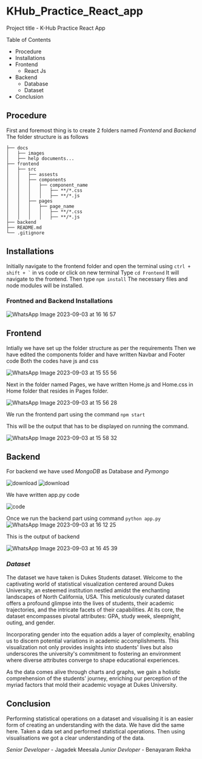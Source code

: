  # KHub_Practice_React_app

Project title - K-Hub Practice React App

Table of Contents
- Procedure
- Installations
- Frontend
   - React Js
- Backend
   - Database
   - Dataset
- Conclusion

 ## Procedure
First and foremost thing is to create 2 folders named *Frontend* and *Backend*
The folder structure is as follows

```
├── docs
│   ├── images
│   ├── help documents...
├── frontend 
│   ├── src
│   │   ├── assests
│   │   ├── components
│   │   │   ├── component_name
│   │   │   │   ├── **/*.css
│   │   │   │   ├── **/*.js
│   │   ├── pages
│   │   │   ├── page_name
│   │   │   │   ├── **/*.css
│   │   │   │   ├── **/*.js
├── backend
├── README.md
└── .gitignore
```

## Installations
Initially navigate to the frontend folder and open the terminal using ``` ctrl + shift + ` ``` in vs code or click on new terminal
Type ``` cd Frontend ```
It will navigate to the frontend. Then type ``` npm install ```
The necessary files and node modules will be installed.

   ### Frontned and Backend Installations
![WhatsApp Image 2023-09-03 at 16 16 57](https://github.com/jagadekmeesala/KHub_Practice_React_app/assets/85881386/68de13a7-6189-4810-b2a0-c6ce853f467f)

## Frontend
Intially we have set up the folder structure as per the requirements
Then we have edited the components folder and have written Navbar and Footer code
Both the codes have js and css 

![WhatsApp Image 2023-09-03 at 15 55 56](https://github.com/jagadekmeesala/KHub_Practice_React_app/assets/85881386/2b12af02-afca-4e5d-8a88-0e250a0232c7)

Next in the folder named Pages, we have written Home.js and Home.css in Home folder that resides in Pages folder.

![WhatsApp Image 2023-09-03 at 15 56 28](https://github.com/jagadekmeesala/KHub_Practice_React_app/assets/85881386/4bdc674a-f573-4e14-aa96-048835951dba)


We run the frontend part using the command ``` npm start ``` 

This will be the output that has to be displayed on running the command.

![WhatsApp Image 2023-09-03 at 15 58 32](https://github.com/jagadekmeesala/KHub_Practice_React_app/assets/85881386/e134f3f5-1608-473a-af4e-a53d14edc9e2)

## Backend
For backend we have used *MongoDB* as Database and *Pymongo*

![download](https://github.com/jagadekmeesala/KHub_Practice_React_app/assets/85881386/7ae80d46-d0c8-4b5e-b6fe-464e6ff74dc2)                ![download](https://github.com/jagadekmeesala/KHub_Practice_React_app/assets/85881386/e01e51b8-f68d-46de-8afb-58e57a616723)

We have written app.py code

![code](https://github.com/jagadekmeesala/KHub_Practice_React_app/assets/85881386/1176ce44-6ee8-454b-b951-fdba2d654e5f)

Once we run the backend part using command ``` python app.py ```
![WhatsApp Image 2023-09-03 at 16 12 25](https://github.com/jagadekmeesala/KHub_Practice_React_app/assets/85881386/db4b7593-5dfb-4a07-9562-e7446c92387e)

This is the output of backend

![WhatsApp Image 2023-09-03 at 16 45 39](https://github.com/jagadekmeesala/KHub_Practice_React_app/assets/85881386/e76df455-90fe-454f-b256-ec742f15bbcb)


### *Dataset*
The dataset we have taken is Dukes Students dataset. 
Welcome to the captivating world of statistical visualization centered around Dukes University, an esteemed institution nestled amidst the enchanting landscapes of North California, USA. This meticulously curated dataset offers a profound glimpse into the lives of students, their academic trajectories, and the intricate facets of their capabilities. At its core, the dataset encompasses pivotal attributes: GPA, study week, sleepnight, outing, and gender.

Incorporating gender into the equation adds a layer of complexity, enabling us to discern potential variations in academic accomplishments. This visualization not only provides insights into students' lives but also underscores the university's commitment to fostering an environment where diverse attributes converge to shape educational experiences.

As the data comes alive through charts and graphs, we gain a holistic comprehension of the students' journey, enriching our perception of the myriad factors that mold their academic voyage at Dukes University.

## Conclusion
Performing statistical operations on a dataset and visualising it is an easier form of creating an understanding with the data.
We have did the same here. Taken a data set and performed statistical operations. Then using visualisations we got a clear understanding of the data.

*Senior Developer* - Jagadek Meesala
*Junior Devloper* - Benayaram Rekha
